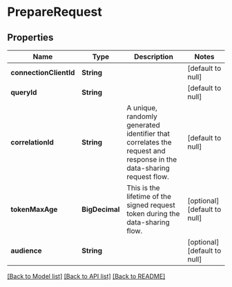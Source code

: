 # PrepareRequest

## Properties

| Name                   | Type           | Description                                                                                                        | Notes                        |
| ---------------------- | -------------- | ------------------------------------------------------------------------------------------------------------------ | ---------------------------- |
| **connectionClientId** | **String**     |                                                                                                                    | [default to null]            |
| **queryId**            | **String**     |                                                                                                                    | [default to null]            |
| **correlationId**      | **String**     | A unique, randomly generated identifier that correlates the request and response in the data-sharing request flow. | [default to null]            |
| **tokenMaxAge**        | **BigDecimal** | This is the lifetime of the signed request token during the data-sharing flow.                                     | [optional] [default to null] |
| **audience**           | **String**     |                                                                                                                    | [optional] [default to null] |

[[Back to Model list]](../README.md#documentation-for-models) [[Back to API list]](../README.md#documentation-for-api-endpoints) [[Back to README]](../README.md)
